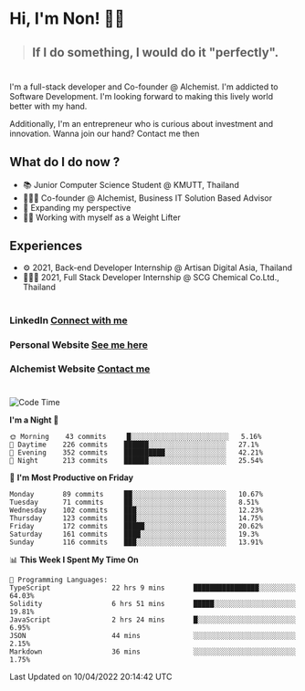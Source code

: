 # Hi, I'm Non! 🖐🏻

> ## If I do something, I would do it "perfectly".

#

I'm a full-stack developer and Co-founder @ Alchemist. I'm addicted to Software Development. I'm looking forward to making this lively world better with my hand.

Additionally, I'm an entrepreneur who is curious about investment and innovation. Wanna join our hand? Contact me then

## What do I do now ?

- 📚 Junior Computer Science Student @ KMUTT, Thailand
- 🧑🏻‍💻 Co-founder @ Alchemist, Business IT Solution Based Advisor
- 🌈 Expanding my perspective
- 🏋🏻 Working with myself as a Weight Lifter

## Experiences

- ⚙️ 2021, Back-end Developer Internship @ Artisan Digital Asia, Thailand
- 🧑🏻‍💻 2021, Full Stack Developer Internship @ SCG Chemical Co.Ltd., Thailand

#

### LinkedIn [Connect with me](https://www.linkedin.com/in/non-nontra/)

### Personal Website [See me here](https://nonnontra.com/)

### Alchemist Website [Contact me](https://alchemist-softwarehouse.co/)

#

<!--START_SECTION:waka-->
![Code Time](http://img.shields.io/badge/Code%20Time-1%2C522%20hrs%2010%20mins-blue)

**I'm a Night 🦉** 

```text
🌞 Morning    43 commits     █░░░░░░░░░░░░░░░░░░░░░░░░   5.16% 
🌆 Daytime    226 commits    ██████░░░░░░░░░░░░░░░░░░░   27.1% 
🌃 Evening    352 commits    ██████████░░░░░░░░░░░░░░░   42.21% 
🌙 Night      213 commits    ██████░░░░░░░░░░░░░░░░░░░   25.54%

```
📅 **I'm Most Productive on Friday** 

```text
Monday       89 commits     ██░░░░░░░░░░░░░░░░░░░░░░░   10.67% 
Tuesday      71 commits     ██░░░░░░░░░░░░░░░░░░░░░░░   8.51% 
Wednesday    102 commits    ███░░░░░░░░░░░░░░░░░░░░░░   12.23% 
Thursday     123 commits    ███░░░░░░░░░░░░░░░░░░░░░░   14.75% 
Friday       172 commits    █████░░░░░░░░░░░░░░░░░░░░   20.62% 
Saturday     161 commits    ████░░░░░░░░░░░░░░░░░░░░░   19.3% 
Sunday       116 commits    ███░░░░░░░░░░░░░░░░░░░░░░   13.91%

```


📊 **This Week I Spent My Time On** 

```text
💬 Programming Languages: 
TypeScript               22 hrs 9 mins       ████████████████░░░░░░░░░   64.03% 
Solidity                 6 hrs 51 mins       █████░░░░░░░░░░░░░░░░░░░░   19.81% 
JavaScript               2 hrs 24 mins       █░░░░░░░░░░░░░░░░░░░░░░░░   6.95% 
JSON                     44 mins             ░░░░░░░░░░░░░░░░░░░░░░░░░   2.15% 
Markdown                 36 mins             ░░░░░░░░░░░░░░░░░░░░░░░░░   1.75%

```


 Last Updated on 10/04/2022 20:14:42 UTC
<!--END_SECTION:waka-->
